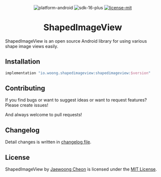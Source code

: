 <div align="center">
    <img alt="platform-android" src="https://img.shields.io/badge/Platform-Android-green?logo=android&logoColor=green">
    <img alt="sdk-16-plus" src="https://img.shields.io/badge/SDK-16%2B-green?logo=android&logoColor=green">
    <a href="./LICENSE"><img alt="license-mit" src="https://img.shields.io/badge/License-MIT-blue?logo=apache&logoColor=blue"></a>
    <h1>ShapedImageView</h1>
</div>

ShapedImageView is an open source Android library for using various shape image views easily.

## Installation

```groovy
implementation "io.woong.shapedimageview:shapedimageview:$version"
```

## Contributing

If you find bugs or want to suggest ideas or want to request features? Please create issues!

And always welcome to pull requests!

## Changelog

Detail changes is written in [changelog file](./CHANGELOG.md).

## License

ShapedImageView by [Jaewoong Cheon](https://github.com/woongdev) is licensed under the [MIT License](./LICENSE).
